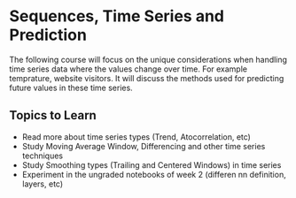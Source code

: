 # Sequences, Time Series and Prediction

The following course will focus on the unique considerations when handling time series data where the values change over time. For example temprature, website visitors. It will discuss the methods used for predicting future values in these time series.

## Topics to Learn

- Read more about time series types (Trend, Atocorrelation, etc)
- Study Moving Average Window, Differencing and other time series techniques
- Study Smoothing types (Trailing and Centered Windows) in time series
- Experiment in the ungraded notebooks of week 2 (differen nn definition, layers, etc)